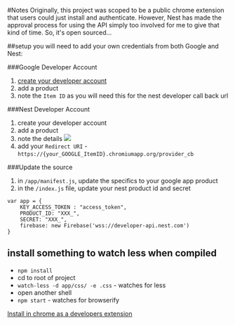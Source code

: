 #Notes
Originally, this project was scoped to be a public chrome extension that users could just install and authenticate. However, Nest has made the approval process for using the API simply too involved for me to give that kind of time. So, it's open sourced...

##setup
you will need to add your own credentials from both Google and Nest:

###Google Developer Account
1. [create your developer account](https://chrome.google.com/webstore/developer/dashboard)
2. add a product
3. note the `Item ID` as you will need this for the nest developer call back url

###Nest Developer Account

1. create your developer account
2. add a product
3. note the details
![](http://i.imgur.com/lR4Wju9l.png)
4. add your `Redirect URI` - `https://{your_GOOGLE_ItemID}.chromiumapp.org/provider_cb`

###Update the source

1. in `/app/manifest.js`, update the specifics to your google app product
1. in the `/index.js` file, update your nest product id and secret

```
var app = {
	KEY_ACCESS_TOKEN : "access_token",
	PRODUCT_ID: "XXX_",
	SECRET: "XXX_",
    firebase: new Firebase('wss://developer-api.nest.com')
}
```

## install something to watch less when compiled
* `npm install`
* cd to root of project
* `watch-less -d app/css/ -e .css` - watches for less
* open another shell
* `npm start` - watches for browserify

[Install in chrome as a developers extension](https://developer.chrome.com/extensions/getstarted#unpacked)
